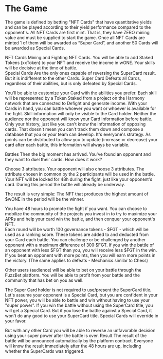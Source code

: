 # The Game

The game is defined by betting "NFT Cards" that have quantitative yields and can be played according to their yield performance compared to the opponent's. All NFT Cards are first mint. That is, they have ZERO mining value and must be supplied to start the game. Once all NFT Cards are minted 1 of them will be awarded as “Super Card”, and another 50 Cards will be awarded as Special Cards.&#x20;

NFT Cards Mining and Fighting NFT Cards. You will be able to add Staked Tokens (xxToken) to your NFT and receive the income in wONE. Your skills will be decisive at the time of battle.\
Special Cards Are the only ones capable of reversing the SuperCard result. But it is indifferent to the other Cards. Super Card Defeats all Cards, regardless of their abilities, but is only defeated by Special Cards.

You'll be able to customize your Card with the abilities you prefer. Each skill will be represented by a Token Staked from a project on the Harmony network that are connected to Defight and generate income. With your Cards in hand, you can battle whoever you want or whoever is available for the fight. Skill information will only be visible to the Card holder. Neither the audience nor the opponent will know your Card information before battle. Only your history, just like you can't know the information of opposing cards. That doesn't mean you can't track them down and compose a database that you or your team can develop. It's everyone's strategy. As points can be distributed to allow you to update (increase or decrease) your card after each battle, this information will always be variable.

Battles Then the big moment has arrived. You've found an opponent and they want to duel their cards. How does it work?

Choose 3 attributes. Your opponent will also choose 3 attributes. The attribute chosen in common by the 2 participants will be used in the battle. Your NFT will be locked for 48h during the fight, just like your opponent's card. During this period the battle will already be underway.

The result is very simple: The NFT that produces the highest amount of $wONE in the period will be the winner.

You have 48 hours to promote the fight if you want. You can choose to mobilize the community of the projects you invest in to try to maximize your APRs and help your card win the battle, and then conquer your opponent's NFT.\
Each round will be worth 100 governance tokens - $FGT - which will be used as a ranking score. These tokens are added to and deducted from your Card each battle. You can challenge or be challenged by another opponent with a maximum difference of 300 $FGT. If you win the battle of an opponent with less $FGT than you, you will receive less $FGT in the win. If you beat an opponent with more points, then you will earn more points in the victory. (The same applies to defeats - Mechanics similar to Chess)

Other users (audience) will be able to bet on your battle through the FuzzBet platform. You will be able to profit from your battle and the community that has bet on you as well.

The Super Card holder is not required to use/present the SuperCard title. Let's assume your opponent is a Special Card, but you are confident in your NFT power, you will be able to battle and win without having to use your "super power". If you win the battle without using the SuperCard title, you will get a Special Card. But if you lose the battle against a Special Card, it won't do any good to use your SuperCard title. Special Cards will override in your favor.

But with any other Card you will be able to reverse an unfavorable decision using your super power after the battle is over. Result The result of the battle will be announced automatically by the platform contract. Everyone will know the result immediately after the 48 hours are up, including whether the SuperCards was triggered.
